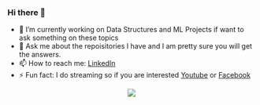 ### Hi there 👋


- 🔭 I’m currently working on Data Structures and ML Projects if want to ask something on these topics
- 💬 Ask me about the repoisitories I have and I am pretty sure you will get the answers.
- 📫 How to reach me: [LinkedIn](https://www.linkedin.com/in/adarsh007/)
- ⚡ Fun fact: I do streaming so if you are interested [Youtube](https://www.youtube.com/channel/UCgWYhUU0JbTQ5eaghgXPmZA) or [Facebook](https://www.facebook.com/RazorCloak)


<p align="center">
  <img src="https://giffiles.alphacoders.com/822/8223.gif">
</p>
